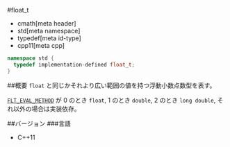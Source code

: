 #float_t
* cmath[meta header]
* std[meta namespace]
* typedef[meta id-type]
* cpp11[meta cpp]

```cpp
namespace std {
  typedef implementation-defined float_t;
}
```

##概要
`float` と同じかそれより広い範囲の値を持つ浮動小数点数型を表す。

[`FLT_EVAL_METHOD`](/reference/cfloat/flt_eval_method.md) が 0 のとき `float`, 1 のとき `double`, 2 のとき `long double`, それ以外の場合は実装依存。


##バージョン
###言語
- C++11
